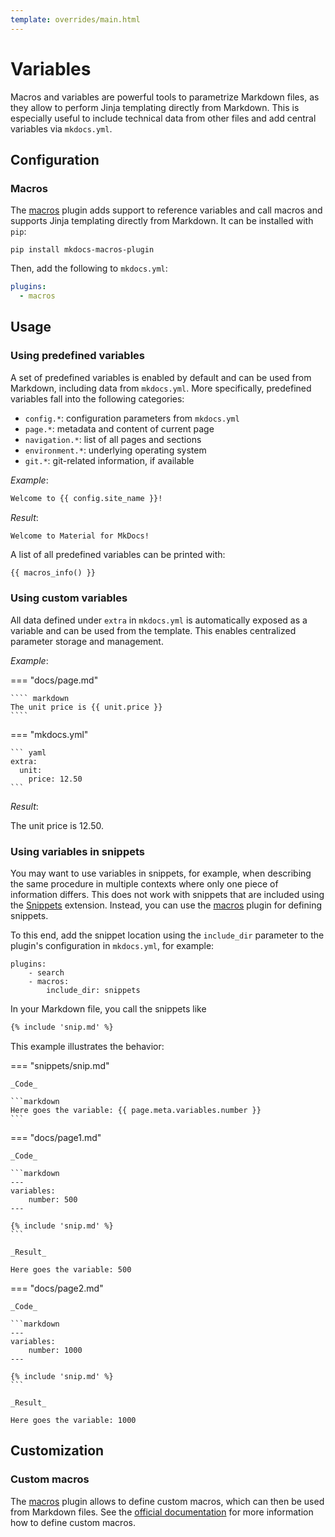 ```yaml
---
template: overrides/main.html
---
```


# Variables

Macros and variables are powerful tools to parametrize Markdown files, as they 
allow to perform Jinja templating directly from Markdown. This is especially 
useful to include technical data from other files and add central variables via 
`mkdocs.yml`.

## Configuration

### Macros

The [macros][1] plugin adds support to reference variables and call macros and 
supports Jinja templating directly from Markdown. It can be installed with
`pip`:

```
pip install mkdocs-macros-plugin
```

Then, add the following to `mkdocs.yml`:

``` yaml
plugins:
  - macros
```

  [1]: https://github.com/fralau/mkdocs_macros_plugin

## Usage

### Using predefined variables

A set of predefined variables is enabled by default and can be used from 
Markdown, including data from `mkdocs.yml`. More specifically, predefined 
variables fall into the following categories:

- `config.*`: configuration parameters from `mkdocs.yml`
- `page.*`: metadata and content of current page
- `navigation.*`: list of all pages and sections
- `environment.*`: underlying operating system
- `git.*`: git-related information, if available

_Example_:

``` markdown
Welcome to {{ config.site_name }}!
```

_Result_:

``` markdown
Welcome to Material for MkDocs!
```

A list of all predefined variables can be printed with:

```
{{ macros_info() }}
```

### Using custom variables

All data defined under `extra` in `mkdocs.yml` is automatically exposed as a
variable and can be used from the template. This enables centralized parameter
storage and management.

_Example_:

=== "docs/page.md"

    ```` markdown
    The unit price is {{ unit.price }}
    ````

=== "mkdocs.yml"

    ``` yaml
    extra:
      unit:
        price: 12.50
    ```

_Result_:

The unit price is 12.50.

### Using variables in snippets

You may want to use variables in snippets, for example, when describing the same procedure in multiple contexts where only one piece of information differs. This does not work with snippets that are included using the [Snippets](../abbreviations.md#snippets) extension. Instead, you can use the [macros](#macros) plugin for defining snippets.

To this end, add the snippet location using the `include_dir` parameter to the plugin's configuration in `mkdocs.yml`, for example:

```
plugins:
    - search
    - macros:
        include_dir: snippets
```

In your Markdown file, you call the snippets like

```markdown
{% include 'snip.md' %}
```

This example illustrates the behavior:

=== "snippets/snip.md"

    _Code_

    ```markdown
    Here goes the variable: {{ page.meta.variables.number }}
    ```

=== "docs/page1.md"

    _Code_

    ```markdown
    ---
    variables:
        number: 500
    ---

    {% include 'snip.md' %}
    ```

    _Result_

    Here goes the variable: 500

=== "docs/page2.md"

    _Code_

    ```markdown
    ---
    variables:
        number: 1000
    ---

    {% include 'snip.md' %}
    ```

    _Result_

    Here goes the variable: 1000


## Customization

### Custom macros

The [macros][1] plugin allows to define custom macros, which can then be used
from Markdown files. See the [official documentation][2] for more information
how to define custom macros.

  [2]: https://mkdocs-macros-plugin.readthedocs.io/en/latest/python/
